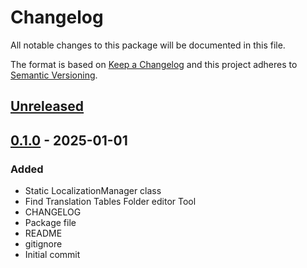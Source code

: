# Changelog
All notable changes to this package will be documented in this file.

The format is based on [Keep a Changelog](http://keepachangelog.com/en/1.0.0/)
and this project adheres to [Semantic Versioning](http://semver.org/spec/v2.0.0.html).

## [Unreleased]

## [0.1.0] - 2025-01-01
### Added
- Static LocalizationManager class
- Find Translation Tables Folder editor Tool
- CHANGELOG
- Package file
- README
- gitignore
- Initial commit

[Unreleased]: https://github.com/1mbitshorde/LocalizationSystem/compare/0.1.0...main
[0.1.0]: https://github.com/1mbitshorde/LocalizationSystem/tree/0.1.0/